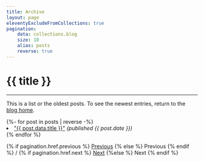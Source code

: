 ```yaml
---
title: Archive
layout: page
eleventyExcludeFromCollections: true
pagination:
    data: collections.blog
    size: 10
    alias: posts
    reverse: true
---
```

# {{ title }}
___
<p>This is a list or the oldest posts. To see the newest entries, return to the <a href="/blog.html">blog home</a>.</a></p>
  {%- for post in posts | reverse -%}
  <li>
    <a href="{{ post.url }}">"{{ post.data.title }}"</a> <i>(published {{ post.date }})</i>
  </li>
  {% endfor %}
</ul>
  
  <p>
    {% if pagination.href.previous %}
    <a href="{{ pagination.href.previous }}">Previous</a>
    {% else %}
    Previous
    {% endif %} / 
    {% if pagination.href.next %}
    <a href="{{ pagination.href.next }}">Next</a>
    {%else %} Next
    {% endif %}
  </p>